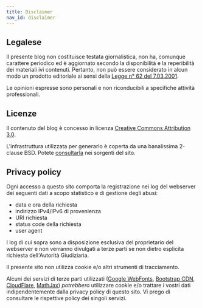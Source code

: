 ```yaml
---
title: Disclaimer
nav_id: disclaimer
---
```


Legalese
--------

Il presente blog non costituisce testata giornalistica, non ha, comunque
carattere periodico ed è aggiornato secondo la disponibilità e la reperibilità
dei materiali ivi contenuti. Pertanto, non può essere considerato in alcun
modo un prodotto editoriale ai sensi della [Legge n° 62 del
7.03.2001][62/2001].

Le opinioni espresse sono personali e non riconducibili a specifiche attività
professionali.


Licenze
-------

Il contenuto del blog è concesso in licenza [Creative Commons Attribution
3.0][CC-BY-3.0].

L'infrastruttura utilizzata per generarlo è coperta da una banalissima
2-clause BSD. Potete [consultarla][LICENSE] nei sorgenti del sito.


Privacy policy
--------------

Ogni accesso a questo sito comporta la registrazione nei log del webserver dei
seguenti dati a scopo statistico e di gestione degli abusi:

  * data e ora della richiesta
  * indirizzo IPv4/IPv6 di provenienza
  * URI richiesta
  * status code della richiesta
  * user agent

I log di cui sopra sono a disposizione esclusiva del proprietario del
webserver e non verranno divulgati a terze parti se non dietro esplicita
richiesta dell'Autorità Giudiziaria.

Il presente sito non utilizza cookie e/o altri strumenti di tracciamento.

Alcuni dei servizi di terze parti utilizzati ([Google WebFonts][webfonts],
[Bootstrap CDN][BootstrapCDN], [CloudFlare][], [MathJax][]) *potrebbero* utilizzare
cookie e/o trattare i vostri dati indipendentemente dalla privacy policy di
questo sito. Vi prego di consultare le rispettive policy dei singoli servizi.


[62/2001]: http://www.camera.it/parlam/leggi/01062l.htm
[CC-BY-3.0]: http://creativecommons.org/licenses/by/3.0/it/deed.it
[GPLv3]: http://www.gnu.org/licenses/gpl.html
[kramdown]: http://kramdown.rubyforge.org/
[webfonts]: https://www.google.com/webfonts
[MathJax]: http://www.mathjax.org/
[LICENSE]: https://github.com/rfc1459/newblog/blob/master/LICENSE
[BootstrapCDN]: http://www.bootstrapcdn.com/
[CloudFlare]: https://www.cloudflare.com/
